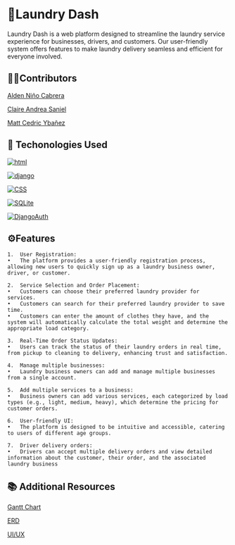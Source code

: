 
# 🧺Laundry Dash

Laundry Dash is a web platform designed to streamline the laundry service experience for businesses, drivers, and customers. Our user-friendly system offers features to make laundry delivery seamless and efficient for everyone involved.



## 👨‍💻Contributors

[Alden Niño Cabrera](https://github.com/Isleden)

[Claire Andrea Saniel](https://github.com/Zeendrea)

[Matt Cedric Ybañez](https://github.com/MattCedric)


## 🔗 Techonologies Used

[![html](https://camo.githubusercontent.com/10c7a8fa2cf317cc7c4af6f13efac086a9f0ea010f0dfc746c94e5cde310b339/68747470733a2f2f696d672e736869656c64732e696f2f62616467652f48544d4c352d4533344632363f7374796c653d666f722d7468652d6261646765266c6f676f3d68746d6c35266c6f676f436f6c6f723d7768697465)](https://camo.githubusercontent.com/10c7a8fa2cf317cc7c4af6f13efac086a9f0ea010f0dfc746c94e5cde310b339/68747470733a2f2f696d672e736869656c64732e696f2f62616467652f48544d4c352d4533344632363f7374796c653d666f722d7468652d6261646765266c6f676f3d68746d6c35266c6f676f436f6c6f723d7768697465)

[![django](https://camo.githubusercontent.com/f91a1ec604bca5340484d0edd50ed37a0a52484f0e58bc0e9ba33af096f7b720/68747470733a2f2f696d672e736869656c64732e696f2f62616467652f446a616e676f2d3039324532303f7374796c653d666f722d7468652d6261646765266c6f676f3d646a616e676f266c6f676f436f6c6f723d7768697465)](https://www.djangoproject.com/)

[![CSS](https://camo.githubusercontent.com/001d4637c08910acf414f12a1682879a1f99867f6f9a3550f0541e7d03dd34a2/68747470733a2f2f696d672e736869656c64732e696f2f62616467652f435353332d3135373242363f7374796c653d666f722d7468652d6261646765266c6f676f3d63737333266c6f676f436f6c6f723d7768697465)](https://camo.githubusercontent.com/001d4637c08910acf414f12a1682879a1f99867f6f9a3550f0541e7d03dd34a2/68747470733a2f2f696d672e736869656c64732e696f2f62616467652f435353332d3135373242363f7374796c653d666f722d7468652d6261646765266c6f676f3d63737333266c6f676f436f6c6f723d7768697465)

[![SQLite](https://camo.githubusercontent.com/6d5d18855abea32e945f7b4259db2002649dafaa29360cd955b9b0fdc094e949/68747470733a2f2f696d672e736869656c64732e696f2f62616467652f53514c6974652d3030334235373f7374796c653d666f722d7468652d6261646765266c6f676f3d73716c697465266c6f676f436f6c6f723d7768697465)](https://www.sqlite.org/)

[![DjangoAuth](https://camo.githubusercontent.com/8a672234e71cf47441c513e91e7decbc74130f6735be23c64d657e90714ef1e6/68747470733a2f2f696d672e736869656c64732e696f2f62616467652f446a616e676f253230417574682d3641304441443f7374796c653d666f722d7468652d6261646765266c6f676f3d646a616e676f266c6f676f436f6c6f723d7768697465)](https://docs.djangoproject.com/en/5.1/topics/auth/)

## ⚙️Features

    1.	User Registration:
    •	The platform provides a user-friendly registration process, allowing new users to quickly sign up as a laundry business owner, driver, or customer.

    2.	Service Selection and Order Placement:
    •	Customers can choose their preferred laundry provider for services.
    •   Customers can search for their preferred laundry provider to save time.
    •   Customers can enter the amount of clothes they have, and the system will automatically calculate the total weight and determine the appropriate load category.

    3.	Real-Time Order Status Updates:
    •	Users can track the status of their laundry orders in real time, from pickup to cleaning to delivery, enhancing trust and satisfaction.

    4.	Manage multiple businesses:
    •	Laundry business owners can add and manage multiple businesses from a single account.

    5.	Add multiple services to a business:
    •	Business owners can add various services, each categorized by load types (e.g., light, medium, heavy), which determine the pricing for customer orders.

    6.	User-friendly UI:
    •	The platform is designed to be intuitive and accessible, catering to users of different age groups.

    7.  Driver delivery orders:
    •   Drivers can accept multiple delivery orders and view detailed information about the customer, their order, and the associated laundry business



## 📚 Additional Resources

[Gantt Chart](https://docs.google.com/spreadsheets/d/1BFyPhuVGLfjDlSZgdM9JFChxuGCm9DQm/edit?usp=sharing&ouid=114918830064332772168&rtpof=true&sd=true)

[ERD](https://online.visual-paradigm.com/w/nutwufts/diagrams/?lightbox=1&highlight=0000ff&edit=https%3A%2F%2Fonline.visual-paradigm.com%2Fw%2Fnutwufts%2Fdiagrams%2F%23diagram%3Aworkspace%3Dnutwufts%26proj%3D0%26id%3D3%26type%3DERDiagram&editBlankUrl=https%3A%2F%2Fonline.visual-paradigm.com%2Fapp%2Fdiagrams%2F%23diagram%3Aproj%3D0%26vpov%3D16.3%26vpob%3D20220410%26client%3D1%26edit%3D_blank&layers=1&nav=1&title=ERD_LaundryDash&vpov=16.3&vpob=20220410#R3cU2FsdzGVkX1w9iLhBmUzcvJB6ktCt9daQkpQ9bf0VEK7q9kV0%2B4%3DS8hQSlw5MjPNZig4S8ULVf7LfYKfxCS244GtzlCr68WVFb0Nrx1AzhUrQyMQZWfZdePLZ7wFxOMwgEPzUWyhqmcMobY7DolTS%2BlEFkT5n5ui4WeZixG3Qhl4bKJp%2FBE4OYSlChsrxrc8E5V4ZXXIJOqAa%2BhmaKIhRFzQQbY9a2PcSWV91rGoSZ%2FjaV37XXALjqgZQ6Ju1COCTtOZCT42bZnI1ONu0w8PQnBDQ%2BwWfCFkqVzUIUO4qWZGhu1d%2FE1ORyRxdNapwxGAXBsrDIfQfa8fE8vBkyr1Jxl69FbnjOoJdde4QNf%2Bk6UIf7CcqlV1HmTECxqd5XFijvEeYDG25H2NPYbmi98o88iFg9vXhT9yQ9GRn9lyl3CbPCermyAo4ATOtHkHNRuSqaEqdMuWAZk3Aig5JjIEvGAmc%2BSQsUVjDYgF5oEW90UpQ4oBEKZSsxltO4qH4s4vNHsdjd7spaIrc2RSn0Rhu5sB0ZeW7FCQlXm9J9%2BREVGu%2FUcOg038aTivkjmXwiEiBeILnzwzZ8AevaK1WkawKiI6fq7v%2BtcPNS%2FQhz9qTI7Rn8A9NLS9dE75XNTnHfO0bTsNGqHQiav0LMLkE3jGhGxcWXrxkaUPOI1nucCVQCtS%2FIXrngxWd22sHfl7tJrIHCqphc8LVP5z%2BpQujpOGxNZdYnT9yRNlbNdrZAXultvNyYUtKtg7fLGobm53j3uaqRk7nScz0JGi8Dy98hFNt0rGMpw%2FKnFcLqoXlYBGVrlRiRBykVR2E3ViwPvEEsH4V80FXZ9INXX7WJnU54I2l4DQB0v1bSqKaeO98JJjeZEeQuxSlZ1288kOatRZ9DcvOlJGgOnzZCwLq8O9zz2HOaPner9c71OZlmapOWtGBd18U7umpKyKoZwdcG1pCH0bGOM3gpCf3%2FoicL9tezdcNNZvcoE7Lt9N7ZXkT4izfxh%2BcXl6RbwzvmZ6uPXhQJ77JMLLkianth0KEYb4IwMI4F7QHZJeKvBy5wicxyrlMf61Tzp2LGQBZPZ2MuU%2BWvCG1DR0QjLEGw4RvEpG8ykEjzZTI4xN1i59vAi8gTKk4SK%2BwHq1Jn3eZhlislgJ9xbXQ3KEXg%2F9OvtyEB2uY%2BiDx8PMPHA6RJZC7Ww764Mz3Aoz4r6frIfcKEykUC9FL%2BO8nWmGTLOjOSPbFcK2ti%2Fetfnevqk7mHemlz%2FqHPCa%2FnBJVF4BE4tBl0ftzRs9dmR%2FxXNXyo7OFwgHmyFKlCtnfzocq8kz1VFgUkia7NKxw6cXmsUTNJLQ%2BWUOjZ8qWFHjxPXsZvivKI2o8y3a6%2BvuYNJPI5qP2uaTCUV0y7CI5g8G1%2F77ATiCZTbOeK%2FC9J4e5ygNCn9p1ogEADfMYN31DuCOty8DiP%2BXEAMC3Yt8n3tL4DgGms7rUOOtY0xVz6Tvxagm%2BQ2Ws4DNgvXvyJE0ydy7B3JbpqzjPiQIVWnsFuMMHePQFHjL%2BedH9qNtxRzCZSiRaX4uGgyUjyJUmAIJHIcY7VKz4iRdJtHssRfMtZR%2FtoXtAINTJnnA5LEI05I%2FelqHOU2egwXW%2B%2BWGERvKyjQbNTuRPagXFfkS8ndjb3ff9xmQR0GpqnBxmi7aHDj3ilZDZBW5CMpiGnqQD528gLuMFgxAifnBy7MFF404zxyqUAyzwB0N5NqCnbtnLyhUKA0XkWWEVxXT6fERVJ8hJyTdTXfsIpDD8hZ2cHHhtVRhuFAk5r9GWcKiV0Av%2FG3hoNgR36WRZKUOCRa50jMkHEZ2HrIB3nXH3ppj1cinaqMO7n37tzvgDRbK9Qz2gmD1Wbs7BlFZBqeW2CaFS0OWd35yIWX4eVmM7KwwFUqKlnwsn8%2F%2FOxXxtS0n39hlJTbrQDk3T%2BAJqssBVWfXa46QvJt8LluzpuG2W4H%2FjZ98YRc4v1XuqJvp%2FlkxeiwY68mES22uN%2F2Mr%2FhgVuOmE8uqgJDhX87DiK%2FqmVK%2BKMGwz0k8eCUfNBsoch9%2FzxsElJzhUABUW0CS5%2FXS4GFs9%2Fisq0sauu4XVb4vA%2B1G3wtsnmJV0Kuo9KGDqYOpedxj3NXM65RBuar0jt3stJU6uJFRj%2FczcF5IESkJinqLZQ42jFaZ93jaPHyrIfT8%2BWjNwTM2%2Bkr1aXI%2Bh%2Bjc3NHgk3I7mJSHOl60bSn%2BDRYFg8OG%2FxOIWwAKENd3W8HWHtZRkZmmb0XnE7WRoBFTQlWP4Oe2I1nXsQDYFDfjOfAAjDh%2BrDyl2inM9oJm%2B5wQqlaRnuKd6ArV7XtrrHPAQStK5h7ySB9u1m1uW8xt7yUira3wsAMkMokqhy7ge71Gaosn99HpoDtT2n8MrF1bU8M8e9RBmh5hzSEx1%2B%2BZR18GjSzIM6JPCb5oTyQA43VbIpRzTJ0pPEpZIj9eTDllWm37pbAIEwAyIFXvjEsPH1ZdrywzddpilfFas0QUAy4Zr1ykHoq9zd2b2eP2eTdxZbyNpkFBokQ%2BS91h%2FZ5wgrj5D84Q%2FM3kIP%2B71wWS4L0A%2B%2Bd9Udlf%2FCJ0kKj1vwQKBSRlNknzP5KokYMfenqm0qbAjZ3NkdNSAbn0vA4LFuQSKg1hBdZ37guEVHPW6teqYzfev1eGtitZsyYdvA3n%2FSrPTctWzYktG5T%2B5FB0jj88ZZi8Ri3fFiSvPrE1Z2dnGF3BX4Ww5cHG9PCspnz%2BdR4x0QNDJ6H7j1EAnFAIRGlT9BvVjxItM4tbAk28WsmzY9WyMgWl6ah6j%2FEATFNLntsipnf9Y7rWRa405DtuJFh4%2BmvIlPOBq9Ozl%2BNgXEC89euzBaVMoyBUlqaXxWkXvN95FBDK%2FyR9IasMrE5anSLg047kHmAcOmz4GUu7uk8aVoRwFLm1IgHcM6xnx52rsK0fOL2J8Di5o3EAWVWMDCxpDYyeApB6Sjf8wh%2FPLKv1oJlfASIM2mFYkfABHSWZks9MZGfPHFUdHo3Khf4AjS3T5XkuZlLhWMbuaTW4kDFqjPuBNa6uHS03fkBrmaCMtpqpWit8BIKqS2Pu78%2BKtMNw6Qn9ev9eOhRGo%2BZmNRNLr3E0n9eXoqPCjR2nIyDrxDUQTThr%2BtuY%2BtCHyROiwflMy9H1p3uZDfXaILugryoSEvnTsuaLNZRfk9Q3NLk7dRbCyAnYv9FUZ%2FVHoWvLaNIzmBdwSb1krKm4h9Yg2QeBuVITtHjEL0nAyhxF05WaL0HxJEE46PKWWIwpmX4nuA2DkeLmFPJWXlE0bPvQXJmGS7FW8HQ%2FdLWD0tsl1Befl1VhOHEOUW8Nylbdv4l5rHF9yCRSlZlTiWjRm8mwdYUJS6B%2BWdFafz7%2Be7A%2FV1rmGvCIzfNPzWlGOKrchRmf6x0vrYTkpKqWyBAq9FWuH085C0lxhUFlbj6S%2F5fdbo7ts5J4kotw%2FSfzt32IJ2Pt4CCP6RKNuDhcN6cnEB8rM1dcKSye53my0e5UI0NLVUyvc9LvO6RVGOU7LEFuSC80S6rbfntKU1DD6EUfvZEov0bu37pbK3cLjNng0xjyalTHPA%2FD%2FwV6gth0cxB0jyFHlAwFNxacXeN%2F3wO%2BGiz2JGk4hkp5r7cDtvBj7VKuHLOczCt%2FyXogDYOO%2Bovqlv9Y35XM9RNiZl3Jd4NhS8XM%2F3BheHNj2u7BaJPy1E6JWy2tmGpS36JaBA%2FUuFzIMxaUT1QmEHu6881LYB8VsavIMsd%2FOtHNJVKvfOx8AnhfO%2FHV7wQ5PdxooFJrn35LyeJANzPiWoW873ieRPmXoEUtbFKGcxYeBx4T9MZ01mhkn0MOlcJxD89ffnvnnQfmiPX295tic1%2F0fcXhQD2rVDyUio8lkLlD%2FI3epuvqNLBi0qSjsW%2BKpQlT3d8TfqhVZ5ZJ2op6OUmV3HZYer4xUoaVoYL2WZcMEO91eZV%2B0fudMTEY9e%2FU7rig1uJHRZK56WHzw5dD27kWsn6fxoW%2BSeOkymtjF0y%2BoViYeS2xv%2FSiMKPr73Pw0hkfDXNIAUxOayDniJTWcvusfjJApPiMxg1YCwbLQOFca%2BrSNA50dGRTlQnKWKxXLV5To34nZpC24Z2f5w2ZvWQ5MDGQQRyoEEBoZLIN4k%2BaHuwS5wi%2FKOfS3zjXLEvlQYjCP48aR0jxRSkD27qaaHc8jAhyj0s7Fm%2FZK14dstgXBh9nQaP55Dh8c7SRem66b0T7el1t2pOL0a8FI16unRSM4sTbbUhMykx4AZNYJyS3Z7ZrbW01tyQuXu65ZR8WfKlgCInYTyyajFPkFxhh4ZyZLIS3xdZMtaSerxkyLBW5TS9Tt5KuC05IkNXJ8az3%2BYUDy1BVC7U%2F%2BMtWaMJHqYnLPdu4WGCZDw1g4J3dyMrYqE8VbINiY8cL8RDJyqBp2T5YthNqKUX8pPbLK%2B5lKxy6uCnEA0FKimbXRf1GrZro6eUxHscGvCdxSNGwGK1D4Gun%2BfjSZTBWerdM05tB7oKHDieg40XHGMEJzrfZ%2FtHe6C4bAJQfJw7DDXVj025BCqvBpQuZW%2BTtHCQk5B7uofqQo86JGFtv9K7Fv0y5EsjGpwEm2fJX7J0ICe2sA3gY4T407C9YQzL9JMAx70tEvT2PP1h5ihgxKuvYVAEdMOBTdpVwTZxX9x%2B7DPKeX6bJ%2FCZ2VJcAr2tP9YYON1SqNaxBZWzju7TQZ6%2FkgsbZhl4fpdKgkAhyt0FMrv0XcP9q%2Fyfxr6iQvSATKnuyiwg%2B%2FBLm8W%2F5QyAlGPOR44aWWpDIn%2B57V8lr%2FAJNcbbSEKYDJM70yk4MkJnFAbQaPA1%2BKbP9avcpfGbQN0IfLWFrnE0I9rSz4tDV8lFq16PSMGdnltMLNwHS4aiVkVpkCNaFOwx%2FdFUOL4CADc8AnQLqPCsc2JUTYM6tzhjgm6j%2FWZ5FagJ4FSbllER5ktFyBNYn3IHN0jINude7oG2iWvqGif0XGxEtZY%2BlM38PDtQoP8UotI8lsuGOpYcmDk8GXEjggRdcD75mwPAyTrG0N4qNySF%2ByAdlqsRt8RsSMrDhvYklItCGKdDK%2BnK1meNZbIv53Vf3Zzo9hy431lI9X5%2FWHSMulgrHaM%2FsenrauK8MjkUQjuOGo2FKuoI2LiqsqwFKEvSL7bhjl%2FbHXdJJZRsPOfleJjB6E1H6qXfJlOwRtm52YZiL61BZp4Z%2BOZIaP7G3F%2BZ588TzAPmamtydXKRP%2Foyqd1GVnCw533Iw6HFMlf8KIbeTEdN0icQJQIAGwlo4I7Bv99oVxx3SsLLEwj2ukIde6epwzvx%2FtwqywR1%2BBkYV24Lu%2Fhl2t83vjVCWl6%2FLC8fq4ioEd%2BzicwJSGR5nX%2FQSviH8icJxgVB%2FReBx2xmbq7u%2Bc5nYqbHFlxvG7ZpQdLnrHY1TGm3WjwUm%2BkRRLAcv%2BsxtoQxdpnrxXcdi8P%2BiGSYHFILlucqPdt6Lx6xGYMTT%2Fc%2FeppmNJYcK5pdeEpwrFJUJwKbNwkohrkndTrcuehtWjYg0YXm4ZlC3%2FOEl3VZ1VUZUc5Pn6UYPxtCAXXOn3K%2FPOw9MxujTYMWNi6k%2FWbDmOW2m5SuS0%2BnbrKEeUk0yw6x7g%2BgDhdr5DLXiMRryVNEeXo2dEmOCLos%2BTan2%2Bm%2Btr326iF42RLYFEP72EZy6IncUM5hhtuc3zodGGgBzrs%2BORtfiEYLAr41FFLJuCwZWT12dp2K%2FKQEEkaZZi%2B032ivDeCr2saAYgMy6iQSdr%2BwAcEjCHWoBtIYLg3xYs0fyAoVFB0zDpxnUKBC3lJLyTeOeziixZNCTWtqPO42QXYeWa3TZzBVsor4k9o3g7tEbOY8BZBbRMl4tECZf0qiE85nIGBLyvOvnKuYxzWNz%2B%2Bj%2FyqTHCPTRxo%2FE52CsRPGz3sqs4VgNFfZ1chkOOTx2sGGZJULb7a0mu24uv0BqP87t8a7oa2wKtnpVJu%2FRexiqNdcmeFybifBjaAtdRKMldfQDFVMttlFo%2BeyTcCIAKoWh1kDnI5j9tVgmp1Ez7zW027xxqmqwU0y409YdlJf1gErAsqFiysk1Xn0R%2FhZt2iuJ2JaFQ99c7z2udZFIYvZVjbMupBrmYFR0vgq%2Fnd5ldmS0QOujD861JNjQ3nI7HnefWYDoujtfrk1%2FHHG1lu6e0QXpdzazr47PRRY%2BuFQdBC4jNrVte4YOqwCVRuSGtnnK%2Fi4eRDGskkW0ubrdCB211JWrLGLM5czqtw%2Fo5ss7JZWIMJAvLLHNRix%2FYYUzRhwyZS3YIUBff7cVYtA%3D%3D11QHo16a
)

[UI/UX](https://www.figma.com/design/acIg4AngdyCS1GNtSTh50A/LAUNDRY-DELIVERY?node-id=0-1
)
